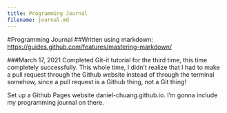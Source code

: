 ```yaml
---
title: Programming Journal
filename: journal.md
--- 
```

#Programming Journal
##Written using markdown: https://guides.github.com/features/mastering-markdown/

###March 17, 2021
Completed Git-it tutorial for the third time, this time completely successfully. This whole time, I didn’t realize that I had to make a pull request through the Github website instead of through the terminal somehow, since a pull request is a Github thing, not a Git thing!

Set up a Github Pages website daniel-chuang.github.io. I’m gonna include my programming journal on there.